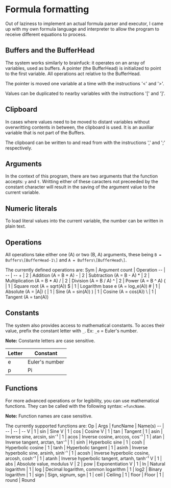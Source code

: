 # Formula formatting

Out of laziness to implement an actual formula parser and executor, I came up with my own formula language and interpreter to allow the program to receive different equations to process.

## Buffers and the BufferHead

The system works similarly to brainfuck: it operates on an array of variables, used as buffers. A pointer (the BufferHead) is initialized to point to the first variable. All operations act relative to the BufferHead.

The pointer is moved one variable at a time with the instructions '<' and '>'.

Values can be duplicated to nearby variables with the instructions '[' and ']'.

## Clipboard

In cases where values need to be moved to distant variables without overwritting contents in between, the clipboard is used. It is an auxiliar variable that is not part of the Buffers.

The clipboard can be written to and read from with the instructions ',' and ';' respectively.

## Arguments

In the context of this program, there are two arguments that the function accepts: `y` and `t`. Writting either of these caracters not preceeded by the constant character will result in the saving of the argument value to the current variable.

## Numeric literals

To load literal values into the current variable, the number can be written in plain text.

## Operations

All operations take either one (A) or two (B, A) arguments, these being `B = Buffers\[BufferHead-1\]` and `A = Buffers\[BufferHead\]`.

The currently defined operations are:
Sym | Argument count | Operation
-- | -- | --
\+ | 2 | Addition (A = B + A)
\- | 2 | Subtraction (A = B - A)
\* | 2 | Multiplication (A = B * A)
/ | 2 | Division (A = B / A)
^ | 2 | Power (A = B ^ A)
\{ | 1 | Square root (A = sqrt(A))
\$ | 1 | Logarithm base e (A = log_e(A))
\# | 1 | Absolute (A = \|A\|)
( | 1 | Sine (A = sin(A))
) | 1 | Cosine (A = cos(A))
\\ | 1 | Tangent (A = tan(A))

## Constants

The system also provides access to mathematical constants. To acces their value, prefix the constant letter with `_`. Ex: `_e` = Euler's number.

**Note:** Constante letters are case sensitive.

Letter | Constant
-- | --
e | Euler's number
p | Pi

## Functions

For more advanced operations or for legibility, you can use mathematical functions. They can be called with the following syntax: `=funcName`.

**Note:** Function names are case sensitive.

The currently supported functions are:
Op | Args | funcName | Name(s)
-- | -- | -- | --
V | 1 | sin | Sine
V | 1 | cos | Cosine
V | 1 | tan | Tangent
| 1 | asin | Inverse sine, arcsin, sin⁻¹
| 1 | acos | Inverse cosine, arccos, cos⁻¹
| 1 | atan | Inverse tangent, arctan, tan⁻¹
| 1 | sinh | Hyperbolic sine
| 1 | cosh | Hyperbolic cosine
| 1 | tanh | Hyperbolic tangent
| 1 | asinh | Inverse hyperbolic sine, arsinh, sinh⁻¹
| 1 | acosh | Inverse hyperbolic cosine, arcosh, cosh⁻¹
| 1 | atanh | Inverse hyperbolic tangent, artanh, tanh⁻¹
V | 1 | abs | Absolute value, modulus
V | 2 | pow | Exponentiation
V | 1 | ln | Natural logarithm
| 1 | log | Decimal logarithm, common logarithm
| 1 | log2 | Binary logarithm
| 1 | sign | Sign, signum, sgn
| 1 | ceil | Ceiling
| 1 | floor | Floor
| 1 | round | Round

